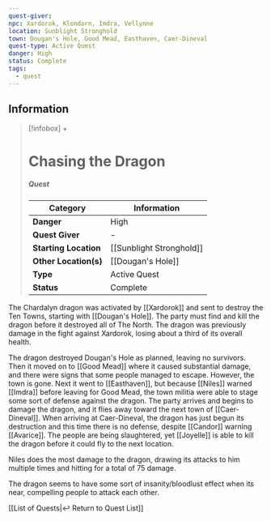 ```yaml
---
quest-giver: 
npc: Xardorok, Klondorn, Imdra, Vellynne
location: Sunblight Stronghold
town: Dougan's Hole, Good Mead, Easthaven, Caer-Dineval
quest-type: Active Quest
danger: High
status: Complete
tags:
  - quest
---
```


## Information
> [!infobox] +
> # Chasing the Dragon
> ##### Quest
> | Category | Information |
> | ---- | ---- |
> | **Danger** | High |
> | **Quest Giver** | - |
> | **Starting Location** | [[Sunblight Stronghold]] |
> | **Other Location(s)** | [[Dougan's Hole]] |
> | **Type** | Active Quest |
> | **Status** | Complete |

The Chardalyn dragon was activated by [[Xardorok]] and sent to destroy the Ten Towns, starting with [[Dougan's Hole]]. The party must find and kill the dragon before it destroyed all of The North. The dragon was previously damage in the fight against Xardorok, losing about a third of its overall health.

The dragon destroyed Dougan's Hole as planned, leaving no survivors. Then it moved on to [[Good Mead]] where it caused substantial damage, and there were signs that some people managed to escape. However, the town is gone. Next it went to [[Easthaven]], but because [[Niles]] warned [[Imdra]] before leaving for Good Mead, the town militia were able to stage some sort of defense against the dragon. The party arrives and begins to damage the dragon, and it flies away toward the next town of [[Caer-Dineval]]. When arriving at Caer-Dineval, the dragon has just begun its destruction and this time there is no defense, despite [[Candor]] warning [[Avarice]]. The people are being slaughtered, yet [[Joyelle]] is able to kill the dragon before it could fly to the next location.

Niles does the most damage to the dragon, drawing its attacks to him multiple times and hitting for a total of 75 damage.

The dragon seems to have some sort of insanity/bloodlust effect when its near, compelling people to attack each other.

[[List of Quests|↩️ Return to Quest List]]